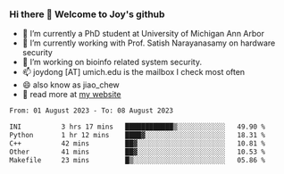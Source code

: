 ### Hi there 👋 Welcome to Joy's github

- 🔭 I’m currently a PhD student at University of Michigan Ann Arbor
- 🌱 I’m currently working with Prof. Satish Narayanasamy on hardware security
- 👯 I’m working on bioinfo related system security. 
- 📫 joydong [AT] umich.edu is the mailbox I check most often
- 😄 also know as jiao_chew
- 💬 read more at [my website](https://joydddd.github.io/)
<!--START_SECTION:waka-->

```txt
From: 01 August 2023 - To: 08 August 2023

INI          3 hrs 17 mins   ████████████▒░░░░░░░░░░░░   49.90 %
Python       1 hr 12 mins    ████▓░░░░░░░░░░░░░░░░░░░░   18.31 %
C++          42 mins         ██▓░░░░░░░░░░░░░░░░░░░░░░   10.81 %
Other        41 mins         ██▓░░░░░░░░░░░░░░░░░░░░░░   10.53 %
Makefile     23 mins         █▒░░░░░░░░░░░░░░░░░░░░░░░   05.86 %
```

<!--END_SECTION:waka-->
